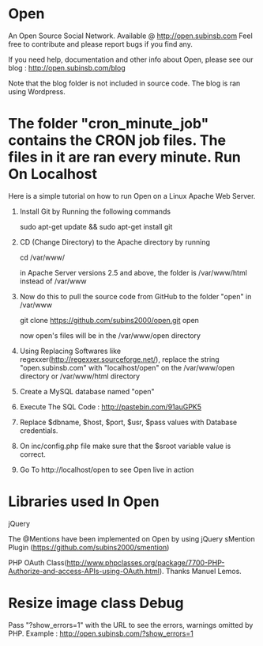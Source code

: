 Open
====
An Open Source Social Network. Available @ http://open.subinsb.com
Feel free to contribute and please report bugs if you find any.

If you need help, documentation and other info about Open, please see our blog : http://open.subinsb.com/blog

Note that the blog folder is not included in source code. The blog is ran using Wordpress.

The folder "cron_minute_job" contains the CRON job files. The files in it are ran every minute.
Run On Localhost
====
Here is a simple tutorial on how to run Open on a Linux Apache Web Server.

1) Install Git by Running the following commands

    sudo apt-get update && sudo apt-get install git

2) CD (Change Directory) to the Apache directory by running
      
    cd /var/www/
      
   in Apache Server versions 2.5 and above, the folder is /var/www/html instead of /var/www
      
3) Now do this to pull the source code from GitHub to the folder "open" in /var/www
      
    git clone https://github.com/subins2000/open.git open
    
   now open's files will be in the /var/www/open directory

4) Using Replacing Softwares like regexxer(http://regexxer.sourceforge.net/), replace the string "open.subinsb.com" with "localhost/open" on the /var/www/open directory or /var/www/html directory

5) Create a MySQL database named "open"

6) Execute The SQL Code : http://pastebin.com/91auGPK5

7) Replace $dbname, $host, $port, $usr, $pass values with Database credentials.

8) On inc/config.php file make sure that the $sroot variable value is correct.

9) Go To http://localhost/open to see Open live in action

Libraries used In Open
====
jQuery

The @Mentions have been implemented on Open by using jQuery sMention Plugin (https://github.com/subins2000/smention)

PHP OAuth Class(http://www.phpclasses.org/package/7700-PHP-Authorize-and-access-APIs-using-OAuth.html). Thanks Manuel Lemos.

Resize image class
Debug
=====
Pass "?show_errors=1" with the URL to see the errors, warnings omitted by PHP. Example : http://open.subinsb.com/?show_errors=1